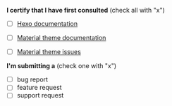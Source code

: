<!--
IF YOU DON'T FILL OUT THE FOLLOWING INFORMATION WE MIGHT CLOSE YOUR ISSUE WITHOUT INVESTIGATING

IF YOU DON'T READ THE DOCS AND CONFIGURE YOUR CONFIG CAREFULLY WE MIGHT CLOSE YOUR ISSUE WITHOUT INVESTIGATING

ATTENTION: THE DOCS MIGHT UPDATE ANYTIME, AND BEFORE YOU OPEN A NEW ISSUE, CHECK THE DOCS AGAIN.
-->

**I certify that I have first consulted** (check all with "x")

- [ ] [Hexo documentation](https://hexo.io/docs/)
- [ ] [Material theme documentation](https://material.viosey.com/)
- [ ] [Material theme issues](https://github.com/viosey/hexo-theme-material/issues?utf8=%E2%9C%93&q=is%3Aissue)


**I'm submitting a**  (check one with "x")

- [ ] bug report
- [ ] feature request
- [ ] support request

<!-- ----------- -->
